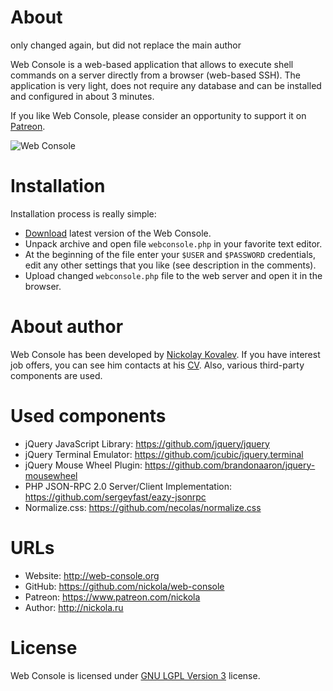 # About

only changed again, but did not replace the main author

Web Console is a web-based application that allows to execute shell commands on a server directly from a browser (web-based SSH).
The application is very light, does not require any database and can be installed and configured in about 3 minutes.

If you like Web Console, please consider an opportunity to support it on [Patreon](https://www.patreon.com/nickola).

![Web Console](https://imgur.com/a9kcAB1)

# Installation

Installation process is really simple:

  - [Download](https://github.com/nickola/web-console/releases/download/v0.9.7/webconsole-0.9.7.zip) latest version of the Web Console.
  - Unpack archive and open file `webconsole.php` in your favorite text editor.
  - At the beginning of the file enter your `$USER` and `$PASSWORD` credentials, edit any other settings that you like (see description in the comments).
  - Upload changed `webconsole.php` file to the web server and open it in the browser.

# About author

Web Console has been developed by [Nickolay Kovalev](http://nickola.ru).
If you have interest job offers, you can see him contacts at his [CV](http://cv.nickola.ru).
Also, various third-party components are used.

# Used components

  - jQuery JavaScript Library: https://github.com/jquery/jquery
  - jQuery Terminal Emulator: https://github.com/jcubic/jquery.terminal
  - jQuery Mouse Wheel Plugin: https://github.com/brandonaaron/jquery-mousewheel
  - PHP JSON-RPC 2.0 Server/Client Implementation: https://github.com/sergeyfast/eazy-jsonrpc
  - Normalize.css: https://github.com/necolas/normalize.css

# URLs

 - Website: http://web-console.org
 - GitHub: https://github.com/nickola/web-console
 - Patreon: https://www.patreon.com/nickola
 - Author: http://nickola.ru

# License

Web Console is licensed under [GNU LGPL Version 3](http://www.gnu.org/licenses/lgpl.html) license.
